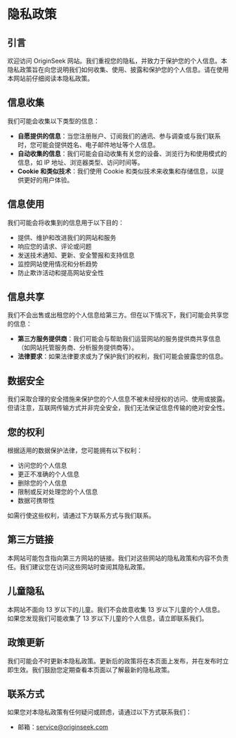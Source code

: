 # 隐私政策

## 引言

欢迎访问 OriginSeek 网站。我们重视您的隐私，并致力于保护您的个人信息。本隐私政策旨在向您说明我们如何收集、使用、披露和保护您的个人信息。请在使用本网站前仔细阅读本隐私政策。

## 信息收集

我们可能会收集以下类型的信息：

- **自愿提供的信息**：当您注册账户、订阅我们的通讯、参与调查或与我们联系时，您可能会提供姓名、电子邮件地址等个人信息。
- **自动收集的信息**：我们可能会自动收集有关您的设备、浏览行为和使用模式的信息，如 IP 地址、浏览器类型、访问时间等。
- **Cookie 和类似技术**：我们使用 Cookie 和类似技术来收集和存储信息，以提供更好的用户体验。

## 信息使用

我们可能会将收集到的信息用于以下目的：

- 提供、维护和改进我们的网站和服务
- 响应您的请求、评论或问题
- 发送技术通知、更新、安全警报和支持信息
- 监控网站使用情况和分析趋势
- 防止欺诈活动和提高网站安全性

## 信息共享

我们不会出售或出租您的个人信息给第三方。但在以下情况下，我们可能会共享您的信息：

- **第三方服务提供商**：我们可能会与帮助我们运营网站的服务提供商共享信息（如网站托管服务商、分析服务提供商等）。
- **法律要求**：如果法律要求或为了保护我们的权利，我们可能会披露您的信息。

## 数据安全

我们采取合理的安全措施来保护您的个人信息不被未经授权的访问、使用或披露。但请注意，互联网传输方式并非完全安全，我们无法保证信息传输的绝对安全性。

## 您的权利

根据适用的数据保护法律，您可能拥有以下权利：

- 访问您的个人信息
- 更正不准确的个人信息
- 删除您的个人信息
- 限制或反对处理您的个人信息
- 数据可携带性

如需行使这些权利，请通过下方联系方式与我们联系。

## 第三方链接

本网站可能包含指向第三方网站的链接。我们对这些网站的隐私政策和内容不负责任。我们建议您在访问这些网站时查阅其隐私政策。

## 儿童隐私

本网站不面向 13 岁以下的儿童。我们不会故意收集 13 岁以下儿童的个人信息。如果您发现我们可能收集了 13 岁以下儿童的个人信息，请立即联系我们。

## 政策更新

我们可能会不时更新本隐私政策。更新后的政策将在本页面上发布，并在发布时立即生效。我们鼓励您定期查看本页面以了解最新的隐私政策。

## 联系方式

如果您对本隐私政策有任何疑问或顾虑，请通过以下方式联系我们：

- 邮箱：[service@originseek.com](mailto:service@originseek.com)